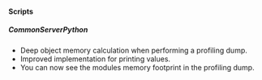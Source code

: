 
#### Scripts
##### CommonServerPython
- Deep object memory calculation when performing a profiling dump.
- Improved implementation for printing values.
- You can now see the modules memory footprint in the profiling dump.

